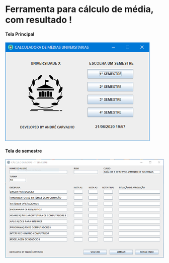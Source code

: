 # Ferramenta para cálculo de média, com resultado !
<h4>Tela Principal</h4>
<img src="02.PNG">
<br>
<h4>Tela de semestre</h4>
<img src="01.PNG">
<br>
